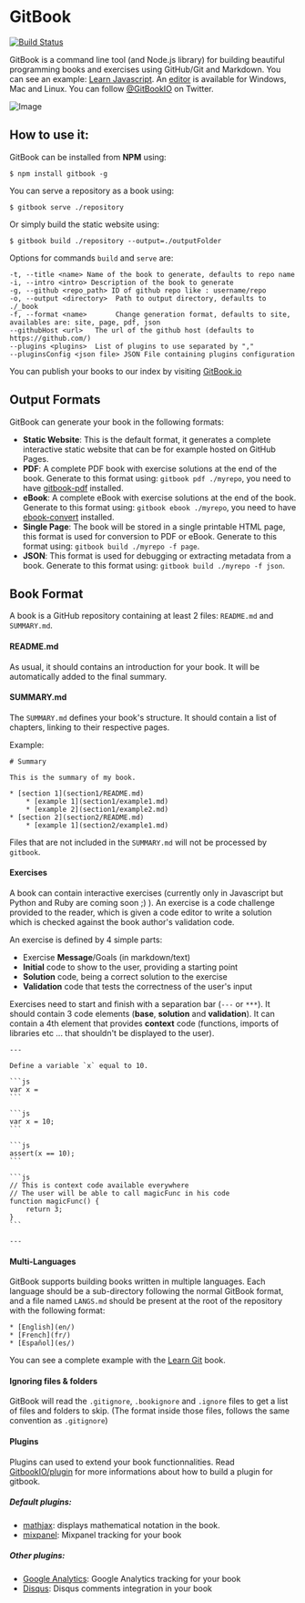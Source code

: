 GitBook
=======

[![Build Status](https://travis-ci.org/GitbookIO/gitbook.png?branch=master)](https://travis-ci.org/GitbookIO/gitbook)

GitBook is a command line tool (and Node.js library) for building beautiful programming books and exercises using GitHub/Git and Markdown. You can see an example: [Learn Javascript](http://gitbookio.github.io/javascript/). An [editor](https://github.com/GitbookIO/editor) is available for Windows, Mac and Linux. You can follow [@GitBookIO](https://twitter.com/GitBookIO) on Twitter.

![Image](https://raw.github.com/GitbookIO/gitbook/master/preview.png)

## How to use it:

GitBook can be installed from **NPM** using:

```
$ npm install gitbook -g
```

You can serve a repository as a book using:

```
$ gitbook serve ./repository
```

Or simply build the static website using:

```
$ gitbook build ./repository --output=./outputFolder
```

Options for commands `build` and `serve` are:

```
-t, --title <name> Name of the book to generate, defaults to repo name
-i, --intro <intro> Description of the book to generate
-g, --github <repo_path> ID of github repo like : username/repo
-o, --output <directory>  Path to output directory, defaults to ./_book
-f, --format <name>       Change generation format, defaults to site, availables are: site, page, pdf, json
--githubHost <url>   The url of the github host (defaults to https://github.com/)
--plugins <plugins>  List of plugins to use separated by ","
--pluginsConfig <json file> JSON File containing plugins configuration
```

You can publish your books to our index by visiting [GitBook.io](http://www.gitbook.io)

## Output Formats

GitBook can generate your book in the following formats:

* **Static Website**: This is the default format, it generates a complete interactive static website that can be for example hosted on GitHub Pages.
* **PDF**: A complete PDF book with exercise solutions at the end of the book. Generate to this format using: ```gitbook pdf ./myrepo```, you need to have [gitbook-pdf](https://github.com/GitbookIO/gitbook-pdf) installed.
* **eBook**: A complete eBook with exercise solutions at the end of the book. Generate to this format using: ```gitbook ebook ./myrepo```, you need to have [ebook-convert](http://manual.calibre-ebook.com/cli/ebook-convert.html) installed.
* **Single Page**: The book will be stored in a single printable HTML page, this format is used for conversion to PDF or eBook. Generate to this format using: ```gitbook build ./myrepo -f page```.
* **JSON**: This format is used for debugging or extracting metadata from a book. Generate to this format using: ```gitbook build ./myrepo -f json```.

## Book Format

A book is a GitHub repository containing at least 2 files: `README.md` and `SUMMARY.md`.

#### README.md

As usual, it should contains an introduction for your book. It will be automatically added to the final summary.

#### SUMMARY.md

The `SUMMARY.md` defines your book's structure. It should contain a list of chapters, linking to their respective pages.

Example:

```
# Summary

This is the summary of my book.

* [section 1](section1/README.md)
    * [example 1](section1/example1.md)
    * [example 2](section1/example2.md)
* [section 2](section2/README.md)
    * [example 1](section2/example1.md)
```

Files that are not included in the `SUMMARY.md` will not be processed by `gitbook`.

#### Exercises

A book can contain interactive exercises (currently only in Javascript but Python and Ruby are coming soon ;) ). An exercise is a code challenge provided to the reader, which is given a code editor to write a solution which is checked against the book author's validation code.

An exercise is defined by 4 simple parts:

* Exercise **Message**/Goals (in markdown/text)
* **Initial** code to show to the user, providing a starting point
* **Solution** code, being a correct solution to the exercise
* **Validation** code that tests the correctness of the user's input

Exercises need to start and finish with a separation bar (```---``` or ```***```). It should contain 3 code elements (**base**, **solution** and **validation**). It can contain a 4th element that provides **context** code (functions, imports of libraries etc ... that shouldn't be displayed to the user).

    ---

    Define a variable `x` equal to 10.

    ```js
    var x =
    ```

    ```js
    var x = 10;
    ```

    ```js
    assert(x == 10);
    ```

    ```js
    // This is context code available everywhere
    // The user will be able to call magicFunc in his code
    function magicFunc() {
        return 3;
    }
    ```

    ---

#### Multi-Languages

GitBook supports building books written in multiple languages. Each language should be a sub-directory following the normal GitBook format, and a file named `LANGS.md` should be present at the root of the repository with the following format:

```
* [English](en/)
* [French](fr/)
* [Español](es/)
```

You can see a complete example with the [Learn Git](https://github.com/GitbookIO/git) book.

#### Ignoring files & folders

GitBook will read the `.gitignore`, `.bookignore` and `.ignore` files to get a list of files and folders to skip. (The format inside those files, follows the same convention as `.gitignore`)

#### Plugins

Plugins can used to extend your book functionnalities. Read [GitbookIO/plugin](https://github.com/GitbookIO/plugin) for more informations about how to build a plugin for gitbook.

##### Default plugins:

* [mathjax](https://github.com/GitbookIO/plugin-mathjax): displays mathematical notation in the book.
* [mixpanel](https://github.com/GitbookIO/plugin-mixpanel): Mixpanel tracking for your book

##### Other plugins:

* [Google Analytics](https://github.com/GitbookIO/plugin-ga): Google Analytics tracking for your book
* [Disqus](https://github.com/GitbookIO/plugin-disqus): Disqus comments integration in your book
